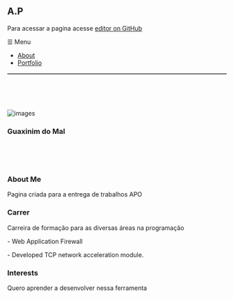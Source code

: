## A.P 
Para acessar a pagina acesse [editor on GitHub](https://github.com/wellingtonp1533/AulasFaculdadeBarretos/edit/gh-pages/index.md) 



<body>
<table border="1" align="center">
<nav class="nav-bar">
    <div class="nav-container"> 
        <a id="nav-menu" class="nav-menu">☰ Menu</a>
        <ul class="nav-list " id="nav">
            <li> <a href="#" id="tile1"><i class="icon ion-ios7-home-outline"></i> About</a></li>
            <li> <a href="#" id="tile2"><i class="icon ion-ios7-person-outline"></i> Portfolio</a></li>
        </ul>
    </div>
</nav>
</table>
</body>

<br>
<br>
<br>


![images](https://user-images.githubusercontent.com/69487853/90345700-4a9ee700-dff9-11ea-91a1-6d6b4fb83310.jpg)
### Guaxinim do Mal


<br>
<br>
<br>

### About Me

Pagina criada para a entrega de trabalhos APO

### Carrer
<p>Carreira de formação para as diversas áreas na programação</p>
<p>- Web Application Firewall</p>
<p>- Developed TCP network acceleration module.</p>



### Interests
<p>Quero aprender a desenvolver nessa ferramenta</p>

